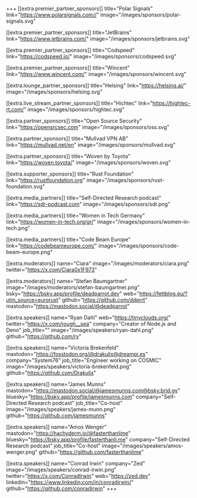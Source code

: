 +++
[[extra.premier_partner_sponsors]]
  title="Polar Signals"
  link="https://www.polarsignals.com//"
  image="/images/sponsors/polar-signals.svg"

[[extra.premier_partner_sponsors]]
  title="JetBrains"
  link="https://www.jetbrains.com/"
  image="/images/sponsors/jetbrains.svg"

[[extra.premier_partner_sponsors]]
  title="Codspeed"
  link="https://codspeed.io/"
  image="/images/sponsors/codspeed.svg"

[[extra.premier_partner_sponsors]]
  title="Wincent"
  link="https://www.wincent.com/"
  image="/images/sponsors/wincent.svg"

[[extra.lounge_partner_sponsors]]
  title="Helsing"
  link="https://helsing.ai/"
  image="/images/sponsors/helsing.svg"

[[extra.live_stream_partner_sponsors]]
  title="Hichtec"
  link="https://hightec-rt.com/"
  image="/images/sponsors/hightec.svg"

[[extra.partner_sponsors]]
  title="Open Source Security"
  link="https://opensrcsec.com"
  image="/images/sponsors/oss.svg"

[[extra.partner_sponsors]]
  title="Mullvad VPN AB"
  link="https://mullvad.net/en"
  image="/images/sponsors/mullvad.svg"

[[extra.partner_sponsors]]
  title="Woven by Toyota"
  link="https://woven.toyota/"
  image="/images/sponsors/woven.svg"

[[extra.supporter_sponsors]]
  title="Rust Foundation"
  link="https://rustfoundation.org"
  image="/images/sponsors/rust-foundation.svg"

[[extra.media_partners]]
  title="Self-Directed Research podcast"
  link="https://sdr-podcast.com"
  image="/images/sponsors/sdr.png"

[[extra.media_partners]]
  title="Women in Tech Germany"
  link="https://women-in-tech.org/gr/"
  image="/images/sponsors/women-in-tech.png"

[[extra.media_partners]]
  title="Code Beam Europe"
  link="https://codebeameurope.com/"
  image="/images/sponsors/code-beam-europe.png"

[[extra.moderators]]
  name="Ciara"
  image="/images/moderators/ciara.png"
	twitter="https://x.com/Ciara0x1F973"

[[extra.moderators]]
  name="Stefan Baumgartner"
  image="/images/moderators/stefan-baumgartner.png"
  bsky="https://bsky.app/profile/deadparrot.dev"
  web="https://fettblog.eu/?utm_source=eurorust"
  github="https://github.com/ddprrt"
  mastodon="https://mastodon.social/@deadparrot"

[[extra.speakers]]
  name="Ryan Dahl"
  web="https://tinyclouds.org/"
  twitter="https://x.com/rough__sea"
  company="Creator of Node.js and Deno"
  job_title=""
  image="/images/speakers/ryan-dahl.png"
  github="https://github.com/ry"

[[extra.speakers]]
  name="Victoria Brekenfeld"
  mastodon="https://fosstodon.org/@drakulix@dreampi.es"
  company="System76"
  job_title="Engineer working on COSMIC"
  image="/images/speakers/victoria-brekenfeld.png"
  github="https://github.com/Drakulix"

[[extra.speakers]]
  name="James Munns"
  mastodon="https://mastodon.social/@jamesmunns.com@bsky.brid.gy"
  bluesky="https://bsky.app/profile/jamesmunns.com"
  company="Self-Directed Research podcast"
  job_title="Co-host"
  image="/images/speakers/james-munn.png"
  github="https://github.com/jamesmunns"

[[extra.speakers]]
  name="Amos Wenger"
  mastodon="https://hachyderm.io/@fasterthanlime"
  bluesky="https://bsky.app/profile/fasterthanli.me"
  company="Self-Directed Research podcast"
  job_title="Co-host"
  image="/images/speakers/amos-wenger.png"
  github="https://github.com/fasterthanlime"

[[extra.speakers]]
  name="Conrad Irwin"
  company="Zed"
  image="/images/speakers/conrad-irwin.png"
  twitter="https://x.com/ConradIrwin"
  web="https://zed.dev"
  linkedin="https://www.linkedin.com/in/conradirwin/"
  github="https://github.com/conradirwin"
+++
